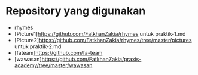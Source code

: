 # Repository yang digunakan #

* [rhymes](https://github.com/FatkhanZakia/rhymes)
* [Picture1]https://github.com/FatkhanZakia/rhymes untuk praktik-1.md
* [Picture2]https://github.com/FatkhanZakia/rhymes/tree/master/pictures untuk praktik-2.md
* [fateam]https://github.com/fa-team
* [wawasan]https://github.com/FatkhanZakia/praxis-academy/tree/master/wawasan